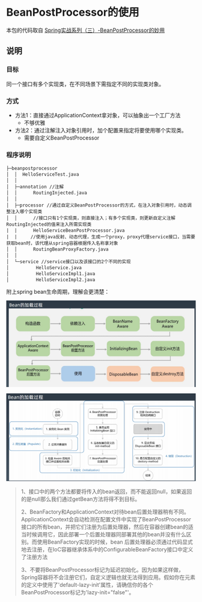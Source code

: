 # BeanPostProcessor的使用  

本包的代码取自 [Spring实战系列（三）-BeanPostProcessor的妙用](https://blog.csdn.net/geekjoker/article/details/79868945)

## 说明

### 目标

同一个接口有多个实现类，在不同场景下需指定不同的实现类对象。

### 方式

- 方法1：直接通过ApplicationContext拿对象，可以抽象出一个工厂方法
   -  不够优雅
- 方法2：通过注解注入对象引用时，加个配置来指定将要使用哪个实现类。
   -  需要自定义BeanPostProcessor
### 程序说明

```text
├─beanpostprocessor
│  │  HelloServiceTest.java
│  │
│  ├─annotation //注解
│  │      RoutingInjected.java
│  │
│  ├─processor //通过自定义BeanPostProcessor的方式，在注入对象引用时，动态调整注入哪个实现类
│  │      //接口只有1个实现类，则直接注入；有多个实现类，则更新自定义注解RoutingInjected的值来注入所需实现类
|  | 	  HelloServiceBeanPostProcessor.java 
|  |	 //使用java反射、动态代理，生成一个proxy，proxy代理service接口，当需要获取bean时，该代理从spring容器根据传入名称拿对象
│  │      RoutingBeanProxyFactory.java
│  │
│  └─service //service接口以及该接口的2个不同的实现
│          HelloService.java
│          HelloServiceImpl1.java
│          HelloServiceImpl2.java
```

附上spring bean生命周期，理解会更清楚：

![](images/spring-bean-lifecycle.png)

![](images/spring-bean-load-process.png)


>1、接口中的两个方法都要将传入的bean返回，而不能返回null，如果返回的是null那么我们通过getBean方法将得不到目标。
>
>2、BeanFactory和ApplicationContext对待bean后置处理器稍有不同。ApplicationContext会自动检测在配置文件中实现了BeanPostProcessor接口的所有bean，并把它们注册为后置处理器，然后在容器创建bean的适当时候调用它，因此部署一个后置处理器同部署其他的bean并没有什么区别。而使用BeanFactory实现的时候，bean 后置处理器必须通过代码显式地去注册，在IoC容器继承体系中的ConfigurableBeanFactory接口中定义了注册方法
>
>3、不要将BeanPostProcessor标记为延迟初始化。因为如果这样做，Spring容器将不会注册它们，自定义逻辑也就无法得到应用。假如你在<beans />元素的定义中使用了'default-lazy-init'属性，请确信你的各个BeanPostProcessor标记为'lazy-init="false"'。
